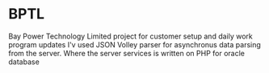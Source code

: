 # BPTL
Bay Power Technology Limited project for customer setup and daily work program updates
I'v used JSON Volley parser for asynchronus data parsing from the server. Where the server services is written on PHP for oracle database
